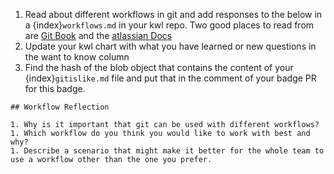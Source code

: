 1. Read about different workflows in git and add responses to the below in a {index}`workflows.md` in your kwl repo. Two good places to read from are [Git Book](https://git-scm.com/book/en/v2/Distributed-Git-Distributed-Workflows#ch05-distributed-git) and the [atlassian Docs](https://www.atlassian.com/git/tutorials/comparing-workflows)
2. Update your kwl chart with what you have learned or new questions in the want to know column
4. Find the hash of the blob object that contains the content of your {index}`gitislike.md` file and put that in the comment of your badge PR for this badge. 

```
## Workflow Reflection

1. Why is it important that git can be used with different workflows?
1. Which workflow do you think you would like to work with best and why?
1. Describe a scenario that might make it better for the whole team to use a workflow other than the one you prefer.  
```

